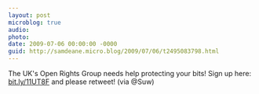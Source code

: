 ```yaml
---
layout: post
microblog: true
audio: 
photo: 
date: 2009-07-06 00:00:00 -0000
guid: http://samdeane.micro.blog/2009/07/06/t2495083798.html
---
```

The UK's Open Rights Group needs help protecting your bits! Sign up here: [bit.ly/11UT8F](http://bit.ly/11UT8F) and please retweet! (via @Suw)
